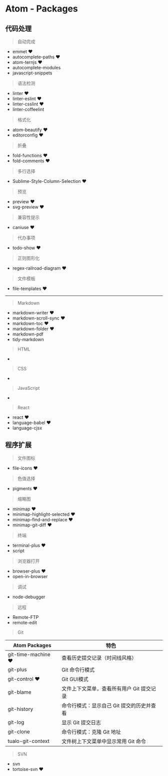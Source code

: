 # Atom - Packages

## 代码处理

> 自动完成

* emmet ♥
* autocomplete-paths ♥
* atom-ternjs ♥
* autocomplete-modules
* javascript-snippets

> 语法检测

* linter ♥
* linter-eslint ♥
* linter-csslint ♥
* linter-coffeelint

> 格式化

* atom-beautify ♥
* editorconfig ♥

> 折叠

* fold-functions ♥
* fold-comments ♥

> 多行选择

* Sublime-Style-Column-Selection ♥

> 预览

* preview ♥
* svg-preview ♥

> 兼容性提示

* caniuse ♥

> 代办事项

* todo-show ♥

> 正则图形化

* regex-railroad-diagram ♥

> 文件模板

* file-templates ♥

---

> Markdown

* markdown-writer ♥
* markdown-scroll-sync ♥
* markdown-toc ♥
* markdown-folder ♥
* markdown-pdf
* tidy-markdown

> HTML

*

> CSS

*

> JavaScript

*

> React

* react ♥
* language-babel ♥
* language-cjsx

## 程序扩展

> 文件图标

* file-icons ♥

> 色值选择

* pigments ♥

> 缩略图

* minimap ♥
* minimap-highlight-selected ♥
* minimap-find-and-replace ♥
* minimap-git-diff ♥

> 终端

* terminal-plus ♥
* script

> 浏览器打开

* browser-plus ♥
* open-in-browser

> 调试

* node-debugger

> 远程

* Remote-FTP
* remote-edit

> Git

Atom Packages | 特色
---|---
git-time-machine ♥ | 查看历史提交记录（时间线风格）
git-plus | Git 命令行模式
git-control ♥ | Git GUI模式
git-blame | 文件上下文菜单，查看所有用户 Git 提交记录
git-history | 命令行模式：显示自己 Git 提交的历史并查看
git-log | 显示 Git 提交日志
git-clone | 命令行模式：克隆 Git 地址
tualo-git-context | 文件树上下文菜单中显示常用 Git 命令

> SVN

* svn
* tortoise-svn ♥
